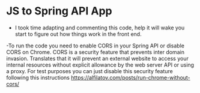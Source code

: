 # JS to Spring API App

- I took time adapting and commenting this code, help it will wake you start to figure out how things work in the front end. 

-To run the code you need to enable CORS in your Spring API or disable CORS on Chrome. CORS is a security feature that prevents inter domain invasion. Translates that it will prevent an external website to access your internal resources without explicit allowance by the web server API or using a proxy. For test purposes you can just disable this security feature following this instructions https://alfilatov.com/posts/run-chrome-without-cors/


